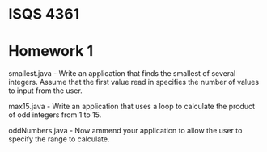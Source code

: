 # ISQS 4361

# Homework 1
smallest.java - Write an application that finds the smallest of several integers. Assume that the first value read in specifies the number of values to input from the user. 

max15.java - Write an application that uses a loop to calculate the product of odd integers from 1 to 15.   

oddNumbers.java - Now ammend your application to allow the user to specify the range to calculate.
